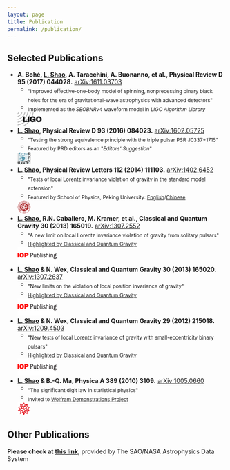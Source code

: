 ```yaml
---
layout: page
title: Publication
permalink: /publication/
---
```


## Selected Publications

- **A. Bohé, [L. Shao](http://friendshao.github.io/),
    A. Taracchini, A. Buonanno, et al.,
    Physical Review D 95 (2017) 044028.**
    [arXiv:1611.03703](http://arxiv.org/abs/1611.03703)
  - <sub>"Improved effective-one-body model of spinning, nonprecessing
  binary black holes for the era of gravitational-wave astrophysics
  with advanced detectors"
  - <sub>Implemented as the *SEOBNRv4* waveform model in *LIGO
         Algorithm Library*
  <img src="LIGO.jpg" alt="LIGO" style="height:30px;">
- **[L. Shao](http://friendshao.github.io/), Physical Review D 93 (2016) 084023.** [arXiv:1602.05725](http://arxiv.org/abs/1602.05725)
  - <sub>"Testing the strong equivalence principle with the triple pulsar PSR J0337+1715"
  - <sub>Featured by PRD editors as an "*Editors' Suggestion*"
  <img src="suggestion_PRD.png" alt="PRD" style="width:30px;height:30px;">
- **[L. Shao](http://friendshao.github.io/), Physical Review Letters 112 (2014) 111103.** [arXiv:1402.6452](http://arxiv.org/abs/1402.6452)
  - <sub>"Tests of local Lorentz invariance violation of gravity in the standard model extension"
  - <sub>Featured by School of Physics, Peking University: [English](http://www.phy.pku.edu.cn/english/news/140304.xml)/[Chinese](http://www.phy.pku.edu.cn/research/projects/140304.xml)
  <img src="pku.png" alt="PKU" style="height:30px;">
- **[L. Shao](http://friendshao.github.io/), R.N. Caballero, M. Kramer, et al., Classical and Quantum Gravity 30 (2013) 165019.** [arXiv:1307.2552](http://arxiv.org/abs/1307.2552)
  - <sub>"A new limit on local Lorentz invariance violation of gravity from solitary pulsars"
  - <sub>[Highlighted by Classical and Quantum Gravity](IOP_sck+13.pdf)
  <img src="iop.gif" alt="IOP" style="height:40px;">
- **[L. Shao](http://friendshao.github.io/) & N. Wex, Classical and Quantum Gravity 30 (2013) 165020.** [arXiv:1307.2637](http://arxiv.org/abs/1307.2637)
  - <sub>"New limits on the violation of local position invariance of gravity"
  - <sub>[Highlighted by Classical and Quantum Gravity](IOP_sw13.pdf)
  <img src="iop.gif" alt="IOP" style="height:40px;">
- **[L. Shao](http://friendshao.github.io/) & N. Wex, Classical and Quantum Gravity 29 (2012) 215018.** [arXiv:1209.4503](http://arxiv.org/abs/1209.4503)
  - <sub>"New tests of local Lorentz invariance of gravity with small-eccentricity binary pulsars"
  - <sub>[Highlighted by Classical and Quantum Gravity](IOP_sw12.pdf)
  <img src="iop.gif" alt="IOP" style="height:40px;">
- **[L. Shao](http://friendshao.github.io/) & B.-Q. Ma, Physica A 389 (2010) 3109.** [arXiv:1005.0660](http://arxiv.org/abs/1005.0660)
  - <sub>"The significant digit law in statistical physics"
  - <sub>Invited to [Wolfram Demonstrations Project](http://demonstrations.wolfram.com/BenfordsLawInStatisticalPhysics/)
  <img src="mathematica.png" alt="Math" style="height:30px;">


## Other Publications

**Please check at [this link](http://adsabs.harvard.edu/cgi-bin/nph-abs_connect?library&libname=shao&libid=58649aafb9)**, provided by The SAO/NASA Astrophysics Data System

